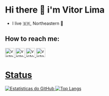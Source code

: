 
# Hi there 👋 i'm Vitor Lima
- I live :brazil:, Northeastern :space_invader: 

## How to reach me: 

<a href="https://www.instagram.com/vitorlima4677/" target="_blank"> 
<img aling="center" alt="victor-istagram" height="30" width="30" src="https://image.flaticon.com/icons/png/128/1384/1384063.png"
 </a> 
  
<a href="https://www.facebook.com/profile.php?id=100041929534379" target="_blank">
<img aling="center" alt="victor-facebook" height="30" width="30" src="https://encrypted-tbn0.gstatic.com/images?q=tbn:ANd9GcQiA5ayLSbJW5sMGOTthyF9Iu4eStKFuwA_1u9K3I-3e09s7Xpw5V9a001T6b6VJzrmkCI&usqp=CAU"
 </a> 
  
<a href="https://www.linkedin.com/in/vitor-lima-a951bb1b7/" target="_blank">
<img aling="center" alt="victor-linkedin" height="30" width="30" src="https://lh3.googleusercontent.com/5TuyELz_GZ5fYf6w5emfUj330CoCLr-4dQjT1FFTejpEON3moySp5ozOu-SHdRKyaYD_3DT-Z_ls7qs786cdFce-=w128-h128-e365-rj-sc0x00ffffff"
 </a> 
  
<a href="https://twitter.com/VITOR74241583" target="_blank">
<img aling="center" alt="victor-linkedin" height="30" width="30" src="https://www.brafton.com/wp-content/uploads/2011/06/answering-consumers-tweets-can-lead-to-sales_3333_800520600_0_0_14005378_300.jpg"
 </a>
  
# Status

![Estatísticas do GitHub](https://github-readme-stats.vercel.app/api?username=victor-0324&show_icons=true&count_private=true&theme=chartreuse-dark&border_color)
![Top Langs](https://github-readme-stats.vercel.app/api/top-langs/?username=victor-0324&layout=compact&count_private=true&border_color)





<!-- 
- Here are some ideas to get you started:
- ?? I’m currently working on ...
- ?? I’m currently learning ...
- ?? I’m looking to collaborate on ...
- ?? I’m looking for help with ...
- ?? Ask me about ...
- ?? How to reach me: ...
- ?? Pronouns: ...
- ? Fun fact: ... 
-->
